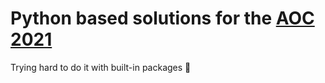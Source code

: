 # Python based solutions for the [AOC 2021](https://adventofcode.com/2021/)

Trying hard to do it with built-in packages 🤞
